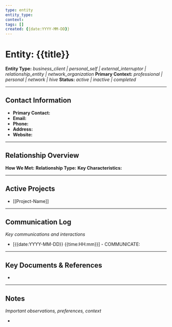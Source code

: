 ```yaml
---
type: entity
entity_type: 
context: 
tags: []
created: {{date:YYYY-MM-DD}}
---
```


# Entity: {{title}}

**Entity Type:** _business_client | personal_self | external_interruptor | relationship_entity | network_organization_
**Primary Context:** _professional | personal | network | hive_
**Status:** _active | inactive | completed_

---

## Contact Information

- **Primary Contact:** 
- **Email:** 
- **Phone:** 
- **Address:** 
- **Website:** 

---

## Relationship Overview

**How We Met:**
**Relationship Type:**
**Key Characteristics:**

---

## Active Projects

- [[Project-Name]]

---

## Communication Log

_Key communications and interactions_

- [{{date:YYYY-MM-DD}} {{time:HH:mm}}] - COMMUNICATE: 

---

## Key Documents & References

- 

---

## Notes

_Important observations, preferences, context_

- 
